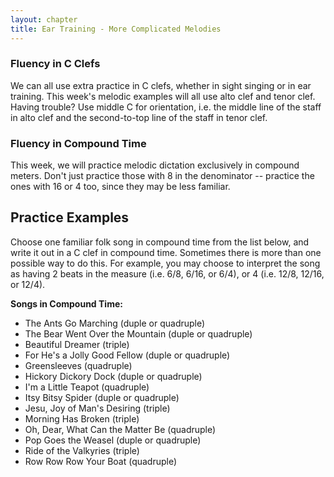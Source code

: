 ```yaml
---
layout: chapter
title: Ear Training - More Complicated Melodies
---
```


### Fluency in C Clefs

We can all use extra practice in C clefs, whether in sight singing or in ear training. This week's melodic examples will all use alto clef and tenor clef. Having trouble? Use middle C for orientation, i.e. the middle line of the staff in alto clef and the second-to-top line of the staff in tenor clef.

### Fluency in Compound Time

This week, we will practice melodic dictation exclusively in compound meters. Don't just practice those with 8 in the denominator -- practice the ones with 16 or 4 too, since they may be less familiar.

## Practice Examples

Choose one familiar folk song in compound time from the list below, and write it out in a C clef in compound time. Sometimes there is more than one possible way to do this. For example, you may choose to interpret the song as having 2 beats in the measure (i.e. 6/8, 6/16, or 6/4), or 4 (i.e. 12/8, 12/16, or 12/4). 

**Songs in Compound Time:**
- The Ants Go Marching (duple or quadruple)
- The Bear Went Over the Mountain (duple or quadruple)
- Beautiful Dreamer (triple)
- For He's a Jolly Good Fellow (duple or quadruple)
- Greensleeves (quadruple)
- Hickory Dickory Dock (duple or quadruple)
- I'm a Little Teapot (quadruple)
- Itsy Bitsy Spider (duple or quadruple)
- Jesu, Joy of Man's Desiring (triple)
- Morning Has Broken (triple)
- Oh, Dear, What Can the Matter Be (quadruple)
- Pop Goes the Weasel (duple or quadruple)
- Ride of the Valkyries (triple)
- Row Row Row Your Boat (quadruple)